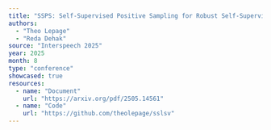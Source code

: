 ```yaml
---
title: "SSPS: Self-Supervised Positive Sampling for Robust Self-Supervised Speaker Verification"
authors:
  - "Theo Lepage"
  - "Reda Dehak"
source: "Interspeech 2025"
year: 2025
month: 8
type: "conference"
showcased: true
resources:
  - name: "Document"
    url: "https://arxiv.org/pdf/2505.14561"
  - name: "Code"
    url: "https://github.com/theolepage/sslsv"
---
```

